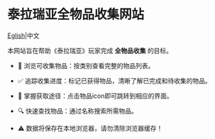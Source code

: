 # 泰拉瑞亚全物品收集网站

[Eglish](README.md)|中文

本网站旨在帮助《泰拉瑞亚》玩家完成 **全物品收集** 的目标。

* 📜 浏览可收集物品：按类别查看完整的物品列表。

* ✅ 追踪收集进度：标记已获得物品，清晰了解已完成和待收集的物品。

* 🧩 掌握获取途径：点击物品icon即可跳转到相应的界面。

* 🔍 快速查找物品：通过名称搜索所需物品。

* ⚠️ 数据将保存在本地浏览器，请勿清除浏览器缓存！